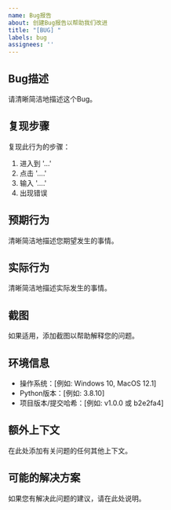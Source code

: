 ```yaml
---
name: Bug报告
about: 创建Bug报告以帮助我们改进
title: "[BUG] "
labels: bug
assignees: ''
---
```


## Bug描述
请清晰简洁地描述这个Bug。

## 复现步骤
复现此行为的步骤：
1. 进入到 '...'
2. 点击 '....'
3. 输入 '....'
4. 出现错误

## 预期行为
清晰简洁地描述您期望发生的事情。

## 实际行为
清晰简洁地描述实际发生的事情。

## 截图
如果适用，添加截图以帮助解释您的问题。

## 环境信息
 - 操作系统：[例如: Windows 10, MacOS 12.1]
 - Python版本：[例如: 3.8.10]
 - 项目版本/提交哈希：[例如: v1.0.0 或 b2e2fa4]

## 额外上下文
在此处添加有关问题的任何其他上下文。

## 可能的解决方案
如果您有解决此问题的建议，请在此处说明。 